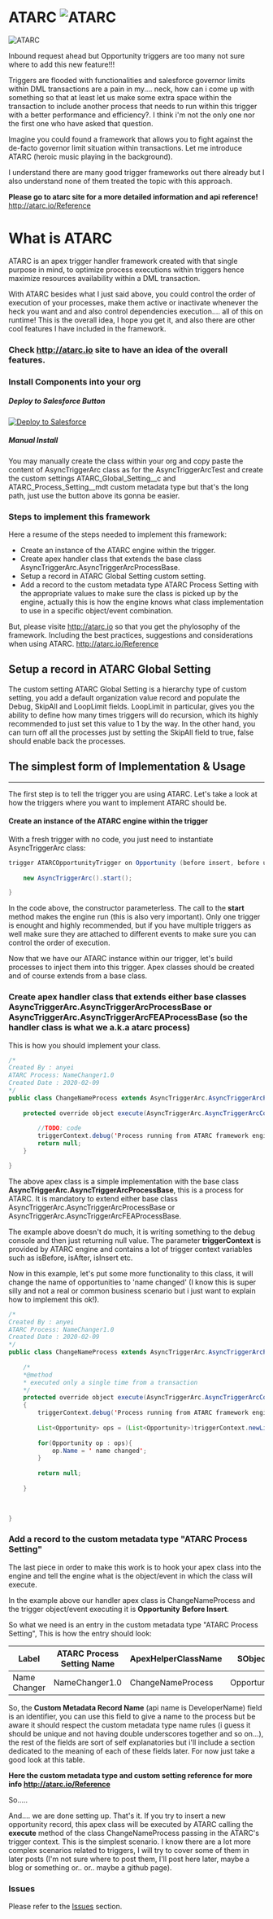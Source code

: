 # ATARC ![ATARC](http://atarc.io/features/ExecuteLogo.svg) 

![ATARC](http://atarc.io/features/landingPageOverview.svg)

Inbound request ahead but Opportunity triggers are too many not sure where to add this new feature!!! 

Triggers are flooded with functionalities and salesforce governor limits within DML transactions are a pain in my.... neck, how can i come up with something so that at least let us make some extra space within the transaction to include another process that needs to run within this trigger with a better performance and efficiency?. I think i'm not the only one nor the first one who have asked that question.

Imagine you could found a framework that allows you to fight against the de-facto governor limit situation within transactions. Let me introduce ATARC (heroic music playing in the background). 

I understand there are many good trigger frameworks out there already but I also understand none of them treated the topic with this approach. 

**Please go to atarc site for a more detailed information and api reference!** http://atarc.io/Reference

# What is ATARC

ATARC is an apex trigger handler framework created with that single purpose in mind, to optimize process executions within triggers hence maximize resources availability within a DML transaction.

With ATARC besides what I just said above, you could control the order of execution of your processes, make them active or inactivate whenever the heck you want and and also control dependencies execution.... all of this on runtime! This is the overall idea, I hope you get it, and also there are other cool features I have included in the framework.

### Check http://atarc.io site to have an idea of the overall features.

### Install Components into your org

##### Deploy to Salesforce Button

<a href="https://githubsfdeploy.herokuapp.com?owner=anyei&repo=SFDC-ATARC">
  <img alt="Deploy to Salesforce"
       src="https://raw.githubusercontent.com/afawcett/githubsfdeploy/master/src/main/webapp/resources/img/deploy.png">
</a>

##### Manual Install

You may manually create the class within your org and copy paste the content of AsyncTriggerArc class as for the AsyncTriggerArcTest and create the custom settings ATARC_Global_Setting__c and ATARC_Process_Setting__mdt custom metadata type but that's the long path, just use the button above its gonna be easier. 

### Steps to implement this framework

Here a resume of the steps needed to implement this framework:

* Create an instance of the ATARC engine within the trigger.
* Create apex handler class that extends the base class AsyncTriggerArc.AsyncTriggerArcProcessBase.
* Setup a record in ATARC Global Setting custom setting.
* Add a record to the custom metadata type ATARC Process Setting with the appropriate values to make sure the class is picked up by the engine, actually this is how the engine knows what class implementation to use in a specific object/event combination.

But, please visite http://atarc.io so that you get the phylosophy of the framework. Including the best practices, suggestions and considerations when using ATARC. http://atarc.io/Reference


## Setup a record in ATARC Global Setting
The custom setting ATARC Global Setting is a hierarchy type of custom setting, you add a default organization value record and populate the Debug, SkipAll and LoopLimit fields. LoopLimit in particular, gives you the ability to define how many times triggers will do recursion, which its highly recommended to just set this value to 1 by the way. In the other hand, you can turn off all the processes just by setting the SkipAll field to true, false should enable back the processes.


## The simplest form of Implementation & Usage
_____
The first step is to tell the trigger you are using ATARC.
Let's take a look at how the triggers where you want to implement ATARC should be.

####  Create an instance of the ATARC engine within the trigger

With a fresh trigger with no code, you just need to instantiate AsyncTriggerArc class:

```java
trigger ATARCOpportunityTrigger on Opportunity (before insert, before update, before delete, after insert, after update, after delete, after undelete) {
    
    new AsyncTriggerArc().start();

}
```

In the code above, the constructor parameterless. The call to the **start** method makes the engine run (this is also very important). Only one trigger is enought and highly recommended, but if you have multiple triggers as well make sure they are attached to different events to make sure you can control the order of execution.

Now that we have our ATARC instance within our trigger, let's build processes to inject them into this trigger. Apex classes should be created and of course extends from a base class.

### Create apex handler class that extends either base classes AsyncTriggerArc.AsyncTriggerArcProcessBase or AsyncTriggerArc.AsyncTriggerArcFEAProcessBase (so the handler class is what we a.k.a atarc process)

This is how you should implement your class.

```java
/*
Created By : anyei
ATARC Process: NameChanger1.0
Created Date : 2020-02-09
*/
public class ChangeNameProcess extends AsyncTriggerArc.AsyncTriggerArcProcessBase{
    
    protected override object execute(AsyncTriggerArc.AsyncTriggerArcContext triggerContext){
       
        //TODO: code
        triggerContext.debug('Process running from ATARC framework engine');
        return null;
    }

}

```

The above apex class is a simple implementation with the base class **AsyncTriggerArc.AsyncTriggerArcProcessBase**, this is a process for ATARC. It is mandatory to extend either base class AsyncTriggerArc.AsyncTriggerArcProcessBase or AsyncTriggerArc.AsyncTriggerArcFEAProcessBase.

The example above doesn't do much, it is writing something to the debug console and then just returning null value. The parameter **triggerContext** is provided by ATARC engine and contains a lot of trigger context variables such as isBefore, isAfter, isInsert etc.

Now in this example, let's put some more functionality to this class, it will change the name of opportunities to 'name changed' (I know this is super silly and not a real or common business scenario but i just want to explain how to implement this ok!).

```java
/*
Created By : anyei
ATARC Process: NameChanger1.0
Created Date : 2020-02-09
*/
public class ChangeNameProcess extends AsyncTriggerArc.AsyncTriggerArcProcessBase {
    
    /*
    *@method
    * executed only a single time from a transaction
    */
    protected override object execute(AsyncTriggerArc.AsyncTriggerArcContext triggerContext)
    {  
        triggerContext.debug('Process running from ATARC framework engine');
        
        List<Opportunity> ops = (List<Opportunity>)triggerContext.newList;
        
        for(Opportunity op : ops){
            op.Name = ' name changed';
        }
        
        return null;
        
    }
    
  

}
```

### Add a record to the custom metadata type "ATARC Process Setting"

The last piece in order to make this work is to hook your apex class into the engine and tell the engine what is the object/event  in which the class will execute.

In the example above our handler apex class is ChangeNameProcess and the trigger object/event executing it is **Opportunity** **Before Insert**. 

So what we need is an entry in the custom metadata type "ATARC Process Setting", This is how the entry should look:

| Label | ATARC Process Setting Name                      | ApexHelperClassName | SObject     | Event        | IsActive | IsAsync | Order | DependsOnSuccess | DependsOnFailure | Debug | DebugLevel | breakIfError |
|---------------------------|---------------------------|---------------------|-------------|--------------|----------|---------|-------|------------------|----------------|-------|------------|--------------|
| Name Changer | NameChanger1.0            | ChangeNameProcess         | Opportunity | BeforeInsert | true     | false   | 1     |                  |                | true  | DEBUG      | false        |

So, the **Custom Metadata Record Name** (api name is DeveloperName) field is an identifier, you can use this field to give a name to the process but be aware it should respect the custom metadata type name rules (i guess it should be unique and not having double underscores together and so on...), the rest of the fields are sort of self explanatories but i'll include a section dedicated to the meaning of each of these fields later. For now just take a good look at this table.

**Here the custom metadata type and custom setting reference for more info http://atarc.io/Reference**

So.....

And.... we are done setting up. That's it. If you try to insert a new opportunity record, this apex class will be executed by ATARC calling the **execute** method of the class ChangeNameProcess passing in the ATARC's trigger context. This is the simplest scenario. I know there are a lot more complex scenarios related to triggers, I will try to cover some of them in later posts (I'm not sure where to post them, I'll post here later, maybe a blog or something or.. or.. maybe a github page). 


### Issues
Please refer to the <a href="https://github.com/anyei/SFDC-ATARC/issues">Issues</a> section.





